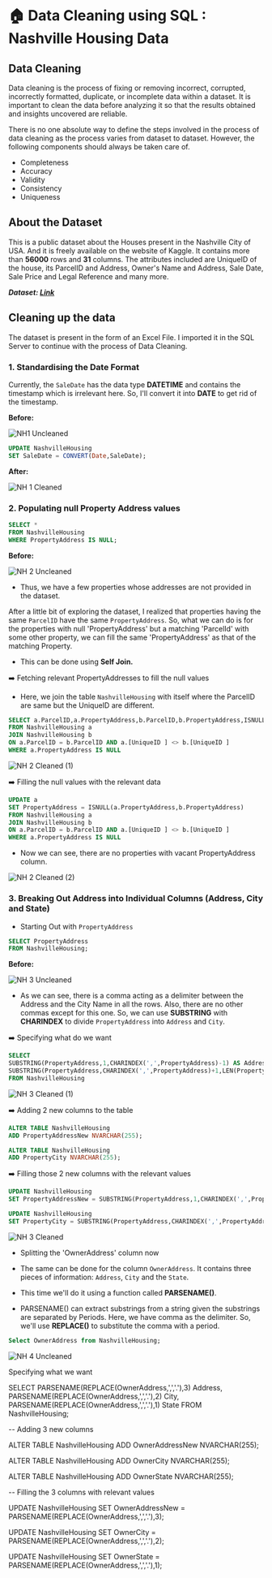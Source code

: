 # 🏠 Data Cleaning using SQL : Nashville Housing Data

## Data Cleaning

Data cleaning is the process of fixing or removing incorrect, corrupted, incorrectly formatted, duplicate, or incomplete data within a dataset. It is important to clean the data before analyzing it so that the results obtained and insights uncovered are reliable.


There is no one absolute way to define the steps involved in the process of data cleaning as the process varies from dataset to dataset. However, the following components should always be taken care of.

- Completeness
- Accuracy
- Validity
- Consistency
- Uniqueness

## About the Dataset

This is a public dataset about the Houses present in the Nashville City of USA. And it is freely available on the website of Kaggle.
It contains more than **56000** rows and **31** columns. The attributes included are UniqueID of the house, its ParcelID and Address, Owner's Name and Address, Sale Date, Sale Price and Legal Reference and many more.

***Dataset: [Link](https://www.kaggle.com/datasets/tmthyjames/nashville-housing-data)***


## Cleaning up the data

The dataset is present in the form of an Excel File. I imported it in the SQL Server to continue with the process of Data Cleaning.

### 1. Standardising the Date Format

Currently, the `SaleDate` has the data type **DATETIME** and contains the timestamp which is irrelevant here.
So, I'll convert it into **DATE** to get rid of the timestamp.

**Before:**

![NH1 Uncleaned](https://user-images.githubusercontent.com/96012488/207054755-bd9c8c91-0142-49e9-ac3d-8aee6c91058d.png)

````sql
UPDATE NashvilleHousing
SET SaleDate = CONVERT(Date,SaleDate);
````

**After:**

![NH 1 Cleaned](https://user-images.githubusercontent.com/96012488/207055312-013b8e3f-0486-446e-8b34-126a0418559f.png)

### 2. Populating null Property Address values

````sql
SELECT *
FROM NashvilleHousing
WHERE PropertyAddress IS NULL;
````

**Before:**

![NH 2 Uncleaned](https://user-images.githubusercontent.com/96012488/207055826-1474a1c1-47b2-472a-ae8e-a249ddb81710.png)

- Thus, we have a few properties whose addresses are not provided in the dataset.

After a little bit of exploring the dataset, I realized that properties having the same `ParcelID` have the same `PropertyAddress`. So, what we can do is for
the properties with null 'PropertyAddress' but a matching 'ParcelId' with some other property, we can fill the same 'PropertyAddress' as that of the matching Property.

- This can be done using **Self Join.**
 

➡️ Fetching relevant PropertyAddresses to fill the null values


- Here, we join the table `NashvilleHousing` with itself where the ParcelID are same but the UniqueID are different.

````sql
SELECT a.ParcelID,a.PropertyAddress,b.ParcelID,b.PropertyAddress,ISNULL(a.PropertyAddress,b.PropertyAddress) AS required_address
FROM NashvilleHousing a
JOIN NashvilleHousing b
ON a.ParcelID = b.ParcelID AND a.[UniqueID ] <> b.[UniqueID ]
WHERE a.PropertyAddress IS NULL
````

![NH 2 Cleaned (1)](https://user-images.githubusercontent.com/96012488/207056536-8dcd4320-94f0-4ef6-af6a-aa7cd49925a6.png)


➡️ Filling the null values with the relevant data


````sql
UPDATE a
SET PropertyAddress = ISNULL(a.PropertyAddress,b.PropertyAddress)
FROM NashvilleHousing a
JOIN NashvilleHousing b
ON a.ParcelID = b.ParcelID AND a.[UniqueID ] <> b.[UniqueID ]
WHERE a.PropertyAddress IS NULL
````

- Now we can see, there are no properties with vacant PropertyAddress column.

![NH 2 Cleaned (2)](https://user-images.githubusercontent.com/96012488/207057526-aa7e232d-6e9a-4725-bd55-fad84d4814db.png)

### 3. Breaking Out Address into Individual Columns (Address, City and State)

-  Starting Out with `PropertyAddress`

````sql
SELECT PropertyAddress
FROM NashvilleHousing;
````

**Before:**

![NH 3 Uncleaned ](https://user-images.githubusercontent.com/96012488/207066771-a3fe0f20-babc-4c0a-87c9-44dbdedc69bc.png)

- As we can see, there is a comma acting as a delimiter between the Address and the City Name in all the rows. Also, there are no other commas except for this one.
So, we can use **SUBSTRING** with **CHARINDEX** to divide `PropertyAddress` into `Address` and `City`.

➡️ Specifying what do we want

````sql
SELECT 
SUBSTRING(PropertyAddress,1,CHARINDEX(',',PropertyAddress)-1) AS Address,
SUBSTRING(PropertyAddress,CHARINDEX(',',PropertyAddress)+1,LEN(PropertyAddress)) AS City
FROM NashvilleHousing
````

![NH 3 Cleaned (1)](https://user-images.githubusercontent.com/96012488/207067947-b95e61fd-e142-4362-85f0-200afc998cb0.png)


➡️ Adding 2 new columns to the table

````sql
ALTER TABLE NashvilleHousing
ADD PropertyAddressNew NVARCHAR(255);

ALTER TABLE NashvilleHousing
ADD PropertyCity NVARCHAR(255);
````

➡️ Filling those 2 new columns with the relevant values

````sql
UPDATE NashvilleHousing
SET PropertyAddressNew = SUBSTRING(PropertyAddress,1,CHARINDEX(',',PropertyAddress)-1) FROM NashvilleHousing;

UPDATE NashvilleHousing
SET PropertyCity = SUBSTRING(PropertyAddress,CHARINDEX(',',PropertyAddress)+1,LEN(PropertyAddress));
````

![NH 3 Cleaned ](https://user-images.githubusercontent.com/96012488/207068020-edfecc8d-bc19-48b0-8679-916346b6e885.png)

- Splitting the 'OwnerAddress' column now

- The same can be done for the column `OwnerAddress`. It contains three pieces of information: `Address`, `City` and the `State`.
- This time we'll do it using a function called **PARSENAME()**. 
- PARSENAME() can extract substrings from a string given the substrings are separated by Periods. Here, we have comma as the delimiter. So, we'll use **REPLACE()** to substitute the comma with a period.


````sql
Select OwnerAddress from NashvilleHousing;
````

![NH 4 Uncleaned](https://user-images.githubusercontent.com/96012488/207069442-5fa1df58-d79d-465b-8f05-be73b1467607.png)


 Specifying what we want


SELECT 
PARSENAME(REPLACE(OwnerAddress,',','.'),3) Address,
PARSENAME(REPLACE(OwnerAddress,',','.'),2) City,
PARSENAME(REPLACE(OwnerAddress,',','.'),1) State
FROM NashvilleHousing;


-- Adding 3 new columns 


ALTER TABLE NashvilleHousing
ADD OwnerAddressNew NVARCHAR(255);

ALTER TABLE NashvilleHousing
ADD OwnerCity NVARCHAR(255);

ALTER TABLE NashvilleHousing
ADD OwnerState NVARCHAR(255);


-- Filling the 3 columns with relevant values


UPDATE NashvilleHousing
SET OwnerAddressNew = PARSENAME(REPLACE(OwnerAddress,',','.'),3);

UPDATE NashvilleHousing
SET OwnerCity = PARSENAME(REPLACE(OwnerAddress,',','.'),2);

UPDATE NashvilleHousing 
SET OwnerState = PARSENAME(REPLACE(OwnerAddress,',','.'),1);








